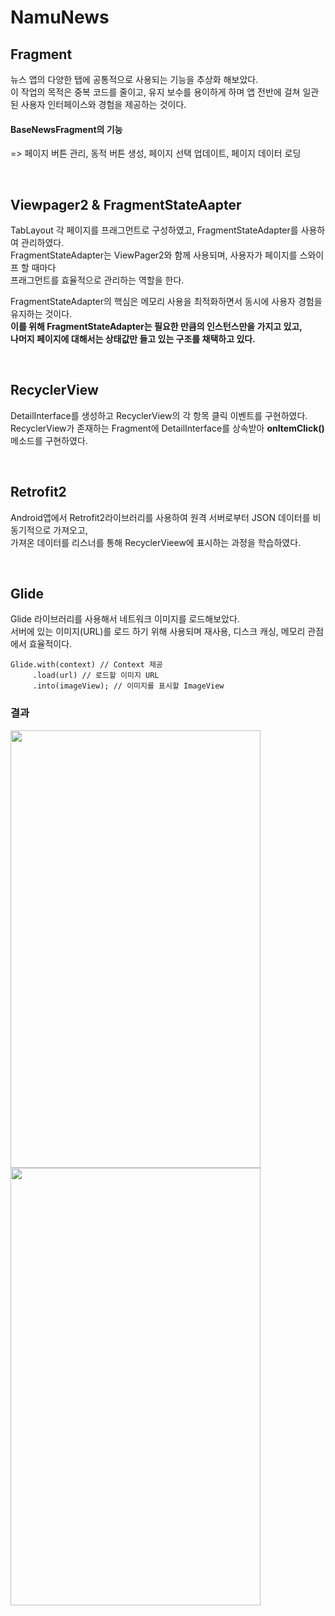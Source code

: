 # NamuNews

## Fragment

뉴스 앱의 다양한 탭에 공통적으로 사용되는 기능을 추상화 해보았다.  
이 작업의 목적은 중복 코드를 줄이고, 유지 보수를 용이하게 하며 앱 전반에 걸쳐 일관된 사용자 인터페이스와 경험을 제공하는 것이다.
<br>

#### BaseNewsFragment의 기능

=> 페이지 버튼 관리, 동적 버튼 생성, 페이지 선택 업데이트, 페이지 데이터 로딩

<br>

## Viewpager2 & FragmentStateAapter

TabLayout 각 페이지를 프래그먼트로 구성하였고, FragmentStateAdapter를 사용하여 관리하였다.  
FragmentStateAdapter는 ViewPager2와 함께 사용되며, 사용자가 페이지를 스와이프 할 때마다  
프래그먼트를 효율적으로 관리하는 역할을 한다.
<br>

FragmentStateAdapter의 핵심은 메모리 사용을 최적화하면서 동시에 사용자 경험을 유지하는 것이다.  
**이를 위해 FragmentStateAdapter는 필요한 만큼의 인스턴스만을 가지고 있고,  
나머지 페이지에 대해서는 상태값만 들고 있는 구조를 채택하고 있다.**

<br>

## RecyclerView

DetailInterface를 생성하고 RecyclerView의 각 항목 클릭 이벤트를 구현하였다.  
RecyclerView가 존재하는 Fragment에 DetailInterface를 상속받아 **onItemClick()** 메소드를 구현하였다.

<br>

## Retrofit2

Android앱에서 Retrofit2라이브러리를 사용하여 원격 서버로부터 JSON 데이터를 비동기적으로 가져오고,  
가져온 데이터를 리스너를 통해 RecyclerVieew에 표시하는 과정을 학습하였다.

<br>

## Glide

Glide 라이브러리를 사용해서 네트워크 이미지를 로드해보았다.  
서버에 있는 이미지(URL)를 로드 하기 위해 사용되며 재사용, 디스크 캐싱, 메모리 관점에서 효율적이다.

<pre><code>Glide.with(context) // Context 제공
     .load(url) // 로드할 이미지 URL
     .into(imageView); // 이미지를 표시할 ImageView
</code></pre>

### 결과

<img src="https://github.com/yundoun/NamuNews/assets/106233376/a3f55721-96d8-4ba7-af21-d77b4fac8ecf" width="400" height="700"/>

<img src="https://github.com/yundoun/NamuNews/assets/106233376/d1780679-0a60-40b5-ad1c-e145ee6cedcc" width="400" height="700"/>



